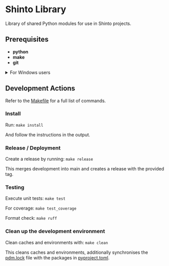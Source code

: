 # Shinto Library

Library of shared Python modules for use in Shinto projects.

## Prerequisites

- **python**
- **make**
- **git**

<details>
<summary>For Windows users</summary>

Make sure the commandline tools are added to your system's environment variables `PATH`.

Required paths (might be different depending on your installation/location):

```markdown
# Python

%USERPROFILE%\AppData\Local\Programs\Python\Python312
%USERPROFILE%\AppData\Local\Programs\Python\Python312\Scripts

# Make

C:\Program Files (x86)\GnuWin32\bin

# Git

C:\Program Files\Git\bin
C:\Program Files\Git\cmd
```

</details>

## Development Actions

Refer to the [Makefile](./Makefile) for a full list of commands.

### Install

Run: `make install`

And follow the instructions in the output.

### Release / Deployment

Create a release by running: `make release`

This merges development into main and creates a release with the provided tag.

### Testing

Execute unit tests: `make test`

For coverage: `make test_coverage`

Format check: `make ruff`

### Clean up the development environment

Clean caches and environments with: `make clean`

This cleans caches and environments, additionally synchronises the [pdm.lock](./pdm.lock) file with the packages in [pyproject.toml](./pyproject.toml).
